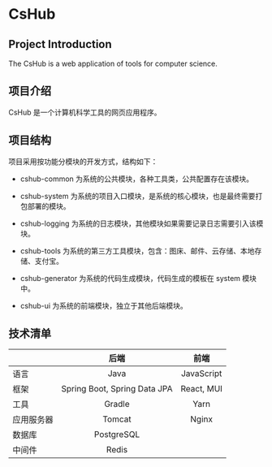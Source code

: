 # CsHub

## Project Introduction

The CsHub is a web application of tools for computer science.

## 项目介绍

CsHub 是一个计算机科学工具的网页应用程序。

## 项目结构

项目采用按功能分模块的开发方式，结构如下：

- cshub-common 为系统的公共模块，各种工具类，公共配置存在该模块。

- cshub-system 为系统的项目入口模块，是系统的核心模块，也是最终需要打包部署的模块。

- cshub-logging 为系统的日志模块，其他模块如果需要记录日志需要引入该模块。

- cshub-tools 为系统的第三方工具模块，包含：图床、邮件、云存储、本地存储、支付宝。

- cshub-generator 为系统的代码生成模块，代码生成的模板在 system 模块中。

- cshub-ui 为系统的前端模块，独立于其他后端模块。

## 技术清单

| | 后端 | 前端 |
| :-----| :----: | :----: |
| 语言 | Java | JavaScript |
| 框架 | Spring Boot, Spring Data JPA | React, MUI |
| 工具 | Gradle | Yarn |
| 应用服务器 | Tomcat | Nginx |
| 数据库 | PostgreSQL | |
| 中间件 | Redis | |


